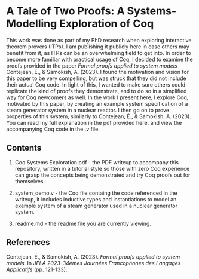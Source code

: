 # A Tale of Two Proofs: A Systems-Modelling Exploration of Coq

This work was done as part of my PhD research when exploring interactive theorem provers (ITPs). I am publishing it publicly here in case others may benefit from it, as ITPs can be an overwhelming field to get into. In order to become more familiar with practical usage of Coq, I decided to examine the proofs provided in the paper *Formal proofs applied to system models* Contejean, É., & Samokish, A. (2023). I found the motivation and vision for this paper to be very compelling, but was struck that they did not include their actual Coq code. In light of this, I wanted to make sure others could replicate the kind of proofs they demonstrate, and to do so in a simplified way for Coq newcomers as well.
In the work I present here, I explore Coq, motivated by this paper, by creating an example system specification of a steam generator system in a nuclear reactor. I then go on to prove properties of this system, similarly to Contejean, É., & Samokish, A. (2023). You can read my full explanation in the pdf provided here, and view the accompanying Coq code in the .v file. 

## Contents
1. Coq Systems Exploration.pdf - the PDF writeup to accompany this repository, written in a tutorial style so those with zero Coq experience can grasp the concepts being demonstrated and try Coq proofs out for themselves.

2. system_demo.v - the Coq file containg the code referenced in the writeup, it includes inductive types and instantiations to model an example system of a steam generator used in a nuclear generator system.

3. readme.md - the readme file you are currently viewing.


## References

Contejean, É., & Samokish, A. (2023). *Formal proofs applied to system models*. In *JFLA 2023-34èmes Journées Francophones des Langages Applicatifs* (pp. 121-133).
